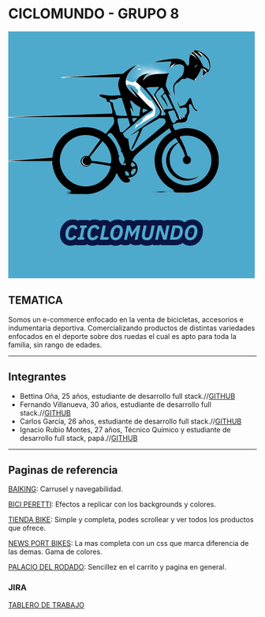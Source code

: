 # CICLOMUNDO - GRUPO 8
![Logo](/extras/logo/Posible%20logo%20gp82.jpeg)
## TEMATICA
Somos un e-commerce enfocado en la venta de bicicletas, accesorios e indumentaria deportiva. Comercializando productos de distintas variedades enfocados en el deporte sobre dos ruedas el cual es apto para toda la familia, sin rango de edades.

---

## Integrantes

- Bettina Oña, 25 años, estudiante de desarrollo full stack.//[GITHUB](https://github.com/Bettina98)
- Fernando Villanueva, 30 años, estudiante de desarrollo full stack.//[GITHUB](https://github.com/FerVillanueva06)
- Carlos Garcia, 26 años, estudiante de desarrollo full stack.//[GITHUB](https://github.com/Carlos07NG)
- Ignacio Rubio Montes, 27 años, Técnico Químico y  estudiante de desarrollo full stack, papá.//[GITHUB](https://github.com/nachorm96)

---

## Paginas de referencia

[BAIKING](https://baiking.com.ar/): Carrusel y navegabilidad.

[BICI PERETTI](https://biciperetti.com.ar/): Efectos a replicar con los backgrounds y colores.

[TIENDA BIKE](https://www.tiendabike.com.ar/): Simple y completa, podes scrollear y ver todos los productos que ofrece.

[NEWS PORT BIKES](https://www.newsportbikes.com.ar/): La mas completa con un css que marca diferencia de las demas. Gama de colores.

[PALACIO DEL RODADO](https://www.elpalaciodelrodado.com/): Sencillez en el carrito y pagina en general.

### JIRA

[TABLERO DE TRABAJO](https://comision22formar.atlassian.net/jira/software/projects/PIGFC/boards/3)